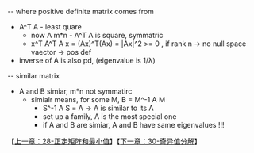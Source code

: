 -- where positive definite matrix comes from
  - A^T A - least quare 
    - now A m*n - A^T A is square, symmatric 
    - x^T A^T A x = (Ax)^T(Ax) = |Ax|^2 >= 0 , if rank n -> no null space vaector -> pos def 
  - inverse of A is also pd, (eigenvalue is 1/λ)

-- similar matrix
- A and B simiar, m*n not symmatirc 
  - simialr means, for some M, B = M^-1 A M 
    - S^-1 A S = Λ -> A is similar to its Λ
    - set up a family, Λ is the most special one 
    - if A and B are simiar, A and B have same eigenvalues !!! 
    
    
    
    
    
【[上一章：28-正定矩阵和最小值](../28-正定矩阵和最小值/28-正定矩阵和最小值.md)】【[下一章：30-奇异值分解](../30-奇异值分解/30-奇异值分解.md)】
